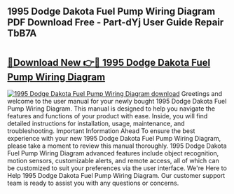 ## 1995 Dodge Dakota Fuel Pump Wiring Diagram PDF Download Free - Part-dYj User Guide Repair TbB7A

# <h2><a href="http://dfnspr.blite.top/?on=1995+Dodge+Dakota+Fuel+Pump+Wiring+Diagram">🔗Download New 👉🔴 1995 Dodge Dakota Fuel Pump Wiring Diagram</a></h2>

[![1995 Dodge Dakota Fuel Pump Wiring Diagram download](https://i.imgur.com/lujVjoI.png)](http://dfnspr.blite.top/?on=1995+Dodge+Dakota+Fuel+Pump+Wiring+Diagram)
Greetings and welcome to the user manual for your newly bought 1995 Dodge Dakota Fuel Pump Wiring Diagram. This manual is designed to help you navigate the features and functions of your product with ease. Inside, you will find detailed instructions for installation, usage, maintenance, and troubleshooting. Important Information Ahead To ensure the best experience with your new 1995 Dodge Dakota Fuel Pump Wiring Diagram, please take a moment to review this manual thoroughly. 1995 Dodge Dakota Fuel Pump Wiring Diagram advanced features include object recognition, motion sensors, customizable alerts, and remote access, all of which can be customized to suit your preferences via the user interface. We're Here to Help 1995 Dodge Dakota Fuel Pump Wiring Diagram. Our customer support team is ready to assist you with any questions or concerns.
